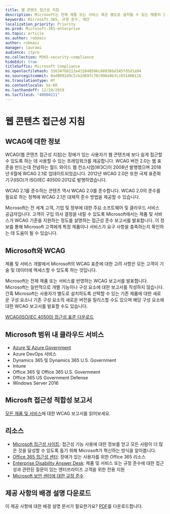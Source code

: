 ```yaml
---
title: 웹 콘텐츠 접근성 지침
description: Microsoft는 전체 제품 또는 서비스 혹은 별도로 설치될 수 있는 제품의 일부를 반영하는 WCAG AA 보고서를 발표합니다.
keywords: Microsoft 365, 규정 준수, 제안
localization_priority: Priority
ms.prod: Microsoft-365-enterprise
ms.topic: article
ms.author: robmazz
author: robmazz
manager: laurawi
audience: itpro
ms.collection: M365-security-compliance
hideEdit: true
titleSuffix: Microsoft Compliance
ms.openlocfilehash: 316347bb212e415848586c88936bd345fd5d1a94
ms.sourcegitcommit: 0ad0092d9c5cb2d69fc70c990a9b7cc03140611b
ms.translationtype: HT
ms.contentlocale: ko-KR
ms.lasthandoff: 12/19/2019
ms.locfileid: "40804211"
---
```

# <a name="web-content-accessibility-guidelines"></a>웹 콘텐츠 접근성 지침

## <a name="about-wcag"></a>WCAG에 대한 정보

WCAG(웹 콘텐츠 접근성 지침)는 장애가 있는 사용자가 웹 콘텐츠에 보다 쉽게 접근할 수 있도록 하는 데 사용할 수 있는 프레임워크를 제공합니다. WCAG 버전 2.0는 웹 표준을 만드는데 전념하는 월드 와이드 웹 컨소시엄(W3C)이 2008년 발행했으며 2018년 6월에 WCAG 2.1로 업데이트되었습니다. 2012년 WCAG 2.0은 또한 국제 표준화 기구(ISO)가 ISO/IEC 40500:2012로 발행하였습니다.

WCAG 2.1를 준수하는 콘텐츠 역시 WCAG 2.0를 준수합니다. WCAG 2.0의 준수를 필요로 하는 정책에 WCAG 2.1은 대체적 준수 방법을 제공할 수 있습니다.

Microsoft는 전 세계 고객, 기업 및 정부에 대한 주요 소프트웨어 및 클라우드 서비스 공급자입니다. 고객이 구입 의사 결정을 내릴 수 있도록 Microsoft에서는 제품 및 서비스가 WCAG 기준을 지원하는 정도를 설명하는 접근성 준수 보고서를 발표합니다. 이 정보를 통해 Microsoft 고객에게 특정 제품이나 서비스가 요구 사항을 충족하는지 확인하는 데 도움이 될 수 있습니다.
  
## <a name="microsoft-and-wcag"></a>Microsoft와 WCAG

제품 및 서비스 개발에서 Microsoft의 WCAG 표준에 대한 고려 사항은 모든 고객이 기술 및 데이터에 액세스할 수 있도록 하는 것입니다.

Microsoft는 전체 제품 또는 서비스를 반영하는 WCAG 보고서를 발표합니다. Microsoft는 일반적으로 개별 기능이나 구성 요소에 대한 보고서를 작성하지 않습니다. 간혹 Microsoft는 사용자가 별도로 설치하도록 선택할 수 있는 기존 제품에 대한 새로운 구성 요소나 기존 구성 요소의 새로운 버전을 릴리스할 수도 있으며 해당 구성 요소에 대한 WCAG 보고서를 발표할 수도 있습니다.

[WCAG(ISO/IEC 40500) 접근성 표준 다운로드](https://www.w3.org/WAI/standards-guidelines/wcag/)

## <a name="microsoft-in-scope-cloud-services"></a>Microsoft 범위 내 클라우드 서비스

- [Azure 및 Azure Government](https://go.microsoft.com/fwlink/p/?linkid=2051569)
- Azure DevOps 서비스
- Dynamics 365 및 Dynamics 365 U.S. Government
- Intune
- Office 365 및 Office 365 U.S. Government
- Office 365 US Government Defense
- Windows Server 2016

## <a name="microsoft-accessibility-conformance-reports"></a>Microsft 접근성 적합성 보고서

[모든 제품 및 서비스](https://go.microsoft.com/fwlink/p/?linkid=205097)에 대한 WCAG 보고서를 읽어보세요.

## <a name="resources"></a>리소스

- [Microsoft 접근성 사이트](https://www.microsoft.com/accessibility): 접근성 기능 사용에 대한 정보를 얻고 모든 사람이 더 많은 것을 달성할 수 있도록 돕기 위해 Microsoft가 혁신하는 방식을 알아봅니다.
- [Office 365 접근성 센터](https://go.microsoft.com/fwlink/p/?linkid=2051801): 장애가 있는 사용자를 위한 Office 365 리소스
- [Enterprise Disability Answer Desk](https://go.microsoft.com/fwlink/p/?linkid=2050890): 제품 및 서비스 또는 규정 준수에 대한 접근성과 관련된 질문이 있는 엔터프라이즈 고객을 위한 전용 지원
- [Microsoft 보안 센터에 대한 규정 준수](https://www.microsoft.com/trust-center/compliance/compliance-overview)

## <a name="download-the-offering-backgrounder"></a>제공 사항의 배경 설명 다운로드

이 제공 사항에 대한 배경 설명 문서가 필요한가요? [PDF](https://download.microsoft.com/download/3/E/1/3E10CC43-036D-4DB5-ACBA-8665A752C8F7/Accessibility-Compliance.pdf)를 다운로드합니다.
